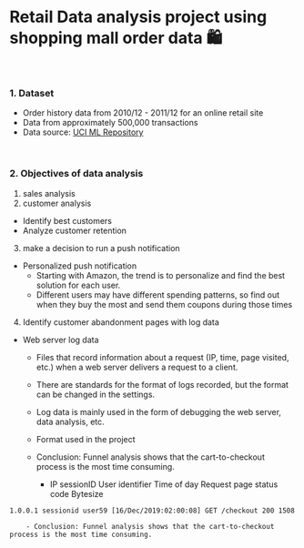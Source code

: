 </br>
</br>

# Retail Data analysis project using shopping mall order data 🛍

</br>

### 1. Dataset 
 - Order history data from 2010/12 - 2011/12 for an online retail site
 - Data from approximately 500,000 transactions 
 - Data source: [UCI ML Repository](https://archive.ics.uci.edu/ml/datasets/Online+Retail#)
 
</br>

### 2. Objectives of data analysis
 1. sales analysis
 2. customer analysis
   - Identify best customers
   - Analyze customer retention
 3. make a decision to run a push notification
 
   - Personalized push notification
       - Starting with Amazon, the trend is to personalize and find the best solution for each user.
        - Different users may have different spending patterns, so find out when they buy the most and send them coupons during those times
        
  4. Identify customer abandonment pages with log data
    
   - Web server log data
        - Files that record information about a request (IP, time, page visited, etc.) when a web server delivers a request to a client.
        - There are standards for the format of logs recorded, but the format can be changed in the settings.
        - Log data is mainly used in the form of debugging the web server, data analysis, etc.
        - Format used in the project
        - Conclusion: Funnel analysis shows that the cart-to-checkout process is the most time consuming.

          - IP sessionID User identifier Time of day Request page status code Bytesize
   ```
   1.0.0.1 sessionid user59 [16/Dec/2019:02:00:08] GET /checkout 200 1508
   ```
   

        - Conclusion: Funnel analysis shows that the cart-to-checkout process is the most time consuming.
 </br>
 </br>
 
